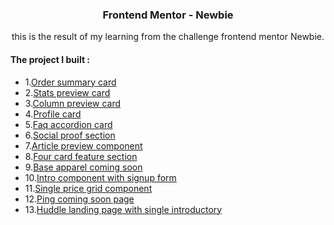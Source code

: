 <h3 align="center">Frontend Mentor - Newbie</h3>

<p align="center">this is the result of my learning from the challenge frontend mentor Newbie.</p>

<h4> The project I built :</h4>

- 1.[Order summary card](https://github.com/PangestuNcp/Frontend-Mentor/tree/main/Frontend%20Mentor%20-%20Newbie/1.Order%20summary%20card) 
- 2.[Stats preview card](https://github.com/PangestuNcp/Frontend-Mentor/tree/main/Frontend%20Mentor%20-%20Newbie/2.Stats%20preview%20card)
- 3.[Column preview card](https://github.com/PangestuNcp/Frontend-Mentor/tree/main/Frontend%20Mentor%20-%20Newbie/3.Column%20preview%20card)
- 4.[Profile card](https://github.com/PangestuNcp/Frontend-Mentor/tree/main/Frontend%20Mentor%20-%20Newbie/4.Profile%20card)
- 5.[Faq accordion card](https://github.com/PangestuNcp/Frontend-Mentor/tree/main/Frontend%20Mentor%20-%20Newbie/5.Faq%20accordion%20card)
- 6.[Social proof section](https://github.com/PangestuNcp/Frontend-Mentor/tree/main/Frontend%20Mentor%20-%20Newbie/6.Social%20proof%20section)
- 7.[Article preview component](https://github.com/PangestuNcp/Frontend-Mentor/tree/main/Frontend%20Mentor%20-%20Newbie/7.Article%20preview%20component)
- 8.[Four card feature section](https://github.com/PangestuNcp/Frontend-Mentor/tree/main/Frontend%20Mentor%20-%20Newbie/8.Four%20card%20feature%20section)
- 9.[Base apparel coming soon](https://github.com/PangestuNcp/Frontend-Mentor/tree/main/Frontend%20Mentor%20-%20Newbie/9.Base%20apparel%20coming%20soon)
- 10.[Intro component with signup form](https://github.com/PangestuNcp/Frontend-Mentor/tree/main/Frontend%20Mentor%20-%20Newbie/10.intro%20component%20with%20signup%20form)
- 11.[Single price grid component](https://github.com/PangestuNcp/Frontend-Mentor/tree/main/Frontend%20Mentor%20-%20Newbie/11.single%20price%20grid%20component)
- 12.[Ping coming soon page](https://github.com/PangestuNcp/Frontend-Mentor/tree/main/Frontend%20Mentor%20-%20Newbie/12.ping%20coming%20soon%20page)
- 13.[Huddle landing page with single introductory](https://github.com/PangestuNcp/Frontend-Mentor/tree/main/Frontend%20Mentor%20-%20Newbie/13.Huddle%20landing%20page%20with%20single%20introductory)